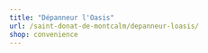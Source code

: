 ```yaml
---
title: "Dépanneur l'Oasis"
url: /saint-donat-de-montcalm/depanneur-loasis/
shop: convenience
---
```


